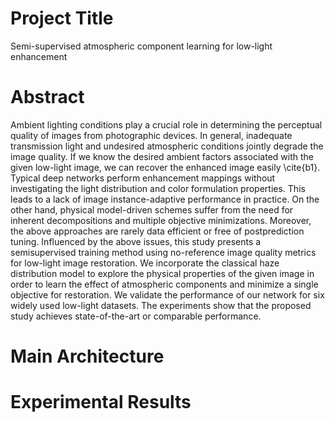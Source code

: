 # Project Title
Semi-supervised atmospheric component learning for low-light enhancement
# Abstract
Ambient lighting conditions play a crucial role in determining the perceptual quality of images from photographic devices. In general, inadequate transmission light and undesired atmospheric conditions jointly degrade the image quality. If we know the desired ambient factors associated with the given low-light image, we can recover the enhanced image easily \cite{b1}. Typical deep networks perform enhancement mappings without investigating the light distribution and color formulation properties. This leads to a  lack of  image instance-adaptive performance in practice. On the other hand, physical model-driven schemes suffer from the need for inherent decompositions and multiple objective minimizations. Moreover, the above approaches are rarely data efficient or free of postprediction tuning. Influenced by  the above issues, this study presents a semisupervised training method using no-reference image quality metrics for low-light image restoration. We incorporate the classical haze distribution model to explore the physical properties of the given image in order to learn the effect of atmospheric components and minimize a single objective for restoration. We validate the performance of our network for six widely used low-light datasets. The experiments show that the proposed study achieves state-of-the-art or comparable performance.
# Main Architecture
# Experimental Results
